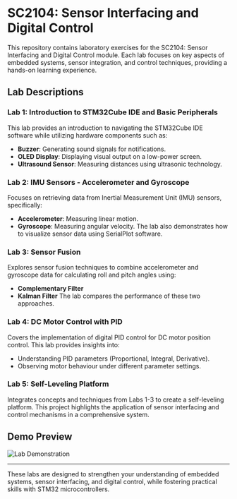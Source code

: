 # SC2104: Sensor Interfacing and Digital Control

This repository contains laboratory exercises for the SC2104: Sensor Interfacing and Digital Control module. Each lab focuses on key aspects of embedded systems, sensor integration, and control techniques, providing a hands-on learning experience.

## Lab Descriptions

### **Lab 1: Introduction to STM32Cube IDE and Basic Peripherals**
This lab provides an introduction to navigating the STM32Cube IDE software while utilizing hardware components such as:
- **Buzzer**: Generating sound signals for notifications.
- **OLED Display**: Displaying visual output on a low-power screen.
- **Ultrasound Sensor**: Measuring distances using ultrasonic technology.

### **Lab 2: IMU Sensors - Accelerometer and Gyroscope**
Focuses on retrieving data from Inertial Measurement Unit (IMU) sensors, specifically:
- **Accelerometer**: Measuring linear motion.
- **Gyroscope**: Measuring angular velocity.
The lab also demonstrates how to visualize sensor data using SerialPlot software.

### **Lab 3: Sensor Fusion**
Explores sensor fusion techniques to combine accelerometer and gyroscope data for calculating roll and pitch angles using:
- **Complementary Filter**
- **Kalman Filter**
The lab compares the performance of these two approaches.

### **Lab 4: DC Motor Control with PID**
Covers the implementation of digital PID control for DC motor position control. This lab provides insights into:
- Understanding PID parameters (Proportional, Integral, Derivative).
- Observing motor behaviour under different parameter settings.

### **Lab 5: Self-Leveling Platform**
Integrates concepts and techniques from Labs 1-3 to create a self-leveling platform. This project highlights the application of sensor interfacing and control mechanisms in a comprehensive system.

## Demo Preview
![Lab Demonstration](media/Lab5f-ezgif.com-optimize.gif)


---

These labs are designed to strengthen your understanding of embedded systems, sensor interfacing, and digital control, while fostering practical skills with STM32 microcontrollers.
